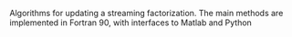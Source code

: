 Algorithms for updating a streaming factorization.
The main methods are implemented in Fortran 90, with
interfaces to Matlab and Python
